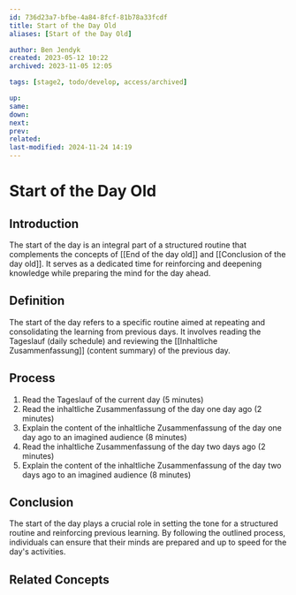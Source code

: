 ```yaml
---
id: 736d23a7-bfbe-4a84-8fcf-81b78a33fcdf
title: Start of the Day Old
aliases: [Start of the Day Old]

author: Ben Jendyk
created: 2023-05-12 10:22
archived: 2023-11-05 12:05

tags: [stage2, todo/develop, access/archived]

up:
same:
down:
next:
prev:
related:
last-modified: 2024-11-24 14:19
---
```


# Start of the Day Old

## Introduction

The start of the day is an integral part of a structured routine that complements the concepts of [[End of the day old]] and [[Conclusion of the day old]]. It serves as a dedicated time for reinforcing and deepening knowledge while preparing the mind for the day ahead.

## Definition

The start of the day refers to a specific routine aimed at repeating and consolidating the learning from previous days. It involves reading the Tageslauf (daily schedule) and reviewing the [[Inhaltliche Zusammenfassung]] (content summary) of the previous day.

## Process

1. Read the Tageslauf of the current day (5 minutes)
2. Read the inhaltliche Zusammenfassung of the day one day ago (2 minutes)
3. Explain the content of the inhaltliche Zusammenfassung of the day one day ago to an imagined audience (8 minutes)
4. Read the inhaltliche Zusammenfassung of the day two days ago (2 minutes)
5. Explain the content of the inhaltliche Zusammenfassung of the day two days ago to an imagined audience (8 minutes)

## Conclusion

The start of the day plays a crucial role in setting the tone for a structured routine and reinforcing previous learning. By following the outlined process, individuals can ensure that their minds are prepared and up to speed for the day's activities.

## Related Concepts
